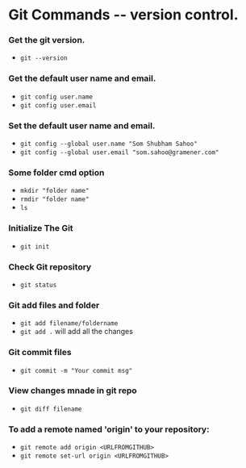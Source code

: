 # Git Commands -- version control. 

### Get the git version.
* `git --version`

### Get the default user name and email.
* `git config user.name`
* `git config user.email`

### Set the default user name and email.
* `git config --global user.name "Som Shubham Sahoo"`
* `git config --global user.email "som.sahoo@gramener.com"`

### Some folder cmd option
* `mkdir "folder name"`
* `rmdir "folder name"`
* `ls`

### Initialize The Git
* `git init`

### Check Git repository
* `git status`
### Git add files and folder
* `git add filename/foldername`
* `git add .`  will add all the changes 
### Git commit files
* `git commit -m "Your commit msg"`
### View changes mnade in git repo
* `git diff filename`
### To add a remote named 'origin' to your repository:
* `git remote add origin <URLFROMGITHUB>`
* `git remote set-url origin <URLFROMGITHUB>`